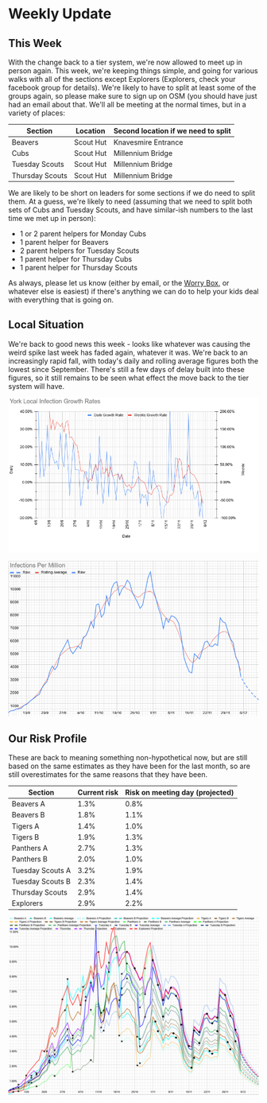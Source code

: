 # Weekly Update

## This Week

With the change back to a tier system, we're now allowed to meet up in person again. This week, we're keeping things simple, and going for various walks with all of the sections except Explorers (Explorers, check your facebook group for details). We're likely to have to split at least some of the groups again, so please make sure to sign up on OSM (you should have just had an email about that. We'll all be meeting at the normal times, but in a variety of places: 

| Section | Location | Second location if we need to split |
| --- | --- | --- |
| Beavers | Scout Hut | Knavesmire Entrance |
| Cubs | Scout Hut | Millennium Bridge |
| Tuesday Scouts | Scout Hut | Millennium Bridge |
| Thursday Scouts | Scout Hut | Millennium Bridge | 

We are likely to be short on leaders for some sections if we do need to split them. At a guess, we're likely to need (assuming that we need to split both sets of Cubs and Tuesday Scouts, and have similar-ish numbers to the last time we met up in person): 

- 1 or 2 parent helpers for Monday Cubs
- 1 parent helper for Beavers
- 2 parent helpers for Tuesday Scouts
- 1 parent helper for Thursday Cubs
- 1 parent helper for Thursday Scouts

As always, please let us know (either by email, or the [Worry Box](https://stchadsscouts.com/worrybox), or whatever else is easiest) if there's anything we can do to help your kids deal with everything that is going on. 

## Local Situation

We're back to good news this week - looks like whatever was causing the weird spike last week has faded again, whatever it was. We're back to an increasingly rapid fall, with today's daily and rolling average figures both the lowest since September. There's still a few days of delay built into these figures, so it still remains to be seen what effect the move back to the tier system will have. 

![Infection Rate Graph](g151.png)


![Growth Rate Graph](g152.png)

## Our Risk Profile

These are back to meaning something non-hypothetical now, but are still based on the same estimates as they have been for the last month, so are still overestimates for the same reasons that they have been.

| Section  | Current risk | Risk on meeting day (projected) |
| --- | --- | --- | 
| Beavers A  | 1.3% | 0.8% |
| Beavers B | 1.8% | 1.1% |
| Tigers A | 1.4% | 1.0% |
| Tigers B | 1.9% | 1.3% |
| Panthers A | 2.7% | 1.3% |
| Panthers B | 2.0% | 1.0% |
| Tuesday Scouts A | 3.2% | 1.9% |
| Tuesday Scouts B | 2.3% | 1.4% |
| Thursday Scouts | 2.9% | 1.4% |
| Explorers | 2.9% | 2.2% |

![Our Risk Graph](g153.png)
